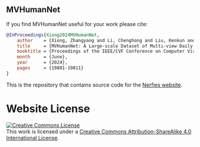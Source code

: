 ## MVHumanNet

If you find MVHumanNet useful for your work please cite:
```bibtex
@InProceedings{Xiong2024MVHumanNet,
    author    = {Xiong, Zhangyang and Li, Chenghong and Liu, Kenkun and Liao, Hongjie and Hu, Jianqiao and Zhu, Junyi and Ning, Shuliang and Qiu, Lingteng and Wang, Chongjie and Wang, Shijie and Cui, Shuguang and Han, Xiaoguang},
    title     = {MVHumanNet: A Large-scale Dataset of Multi-view Daily Dressing Human Captures},
    booktitle = {Proceedings of the IEEE/CVF Conference on Computer Vision and Pattern Recognition (CVPR)},
    month     = {June},
    year      = {2024},
    pages     = {19801-19811}
}
```

This is the repository that contains source code for the [Nerfies website](https://nerfies.github.io).



# Website License
<a rel="license" href="http://creativecommons.org/licenses/by-sa/4.0/"><img alt="Creative Commons License" style="border-width:0" src="https://i.creativecommons.org/l/by-sa/4.0/88x31.png" /></a><br />This work is licensed under a <a rel="license" href="http://creativecommons.org/licenses/by-sa/4.0/">Creative Commons Attribution-ShareAlike 4.0 International License</a>.
